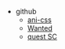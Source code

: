 * github
  * [ani-css](https://github.com/esop-fed/ani-css)
  * [Wanted](https://github.com/esop-fed/Wanted)
  * [quest SC](https://github.com/esop-fed/quest-SC)